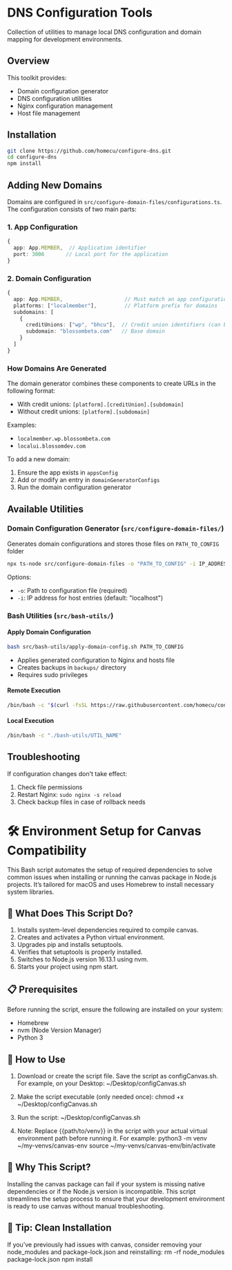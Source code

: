# DNS Configuration Tools

Collection of utilities to manage local DNS configuration and domain mapping for development environments.

## Overview

This toolkit provides:

- Domain configuration generator
- DNS configuration utilities
- Nginx configuration management
- Host file management

## Installation

```bash
git clone https://github.com/homecu/configure-dns.git
cd configure-dns
npm install
```

## Adding New Domains

Domains are configured in `src/configure-domain-files/configurations.ts`. The configuration consists of two main parts:

### 1. App Configuration

```typescript
{
  app: App.MEMBER,  // Application identifier
  port: 3006       // Local port for the application
}
```

### 2. Domain Configuration

```typescript
{
  app: App.MEMBER,                    // Must match an app configuration
  platforms: ["localmember"],         // Platform prefix for domains
  subdomains: [
    {
      creditUnions: ["wp", "bhcu"],  // Credit union identifiers (can be empty)
      subdomain: "blossombeta.com"   // Base domain
    }
  ]
}
```

### How Domains Are Generated

The domain generator combines these components to create URLs in the following format:

- With credit unions: `[platform].[creditUnion].[subdomain]`
- Without credit unions: `[platform].[subdomain]`

Examples:

- `localmember.wp.blossombeta.com`
- `localui.blossomdev.com`

To add a new domain:

1. Ensure the app exists in `appsConfig`
2. Add or modify an entry in `domainGeneratorConfigs`
3. Run the domain configuration generator

## Available Utilities

### Domain Configuration Generator (`src/configure-domain-files/`)

Generates domain configurations and stores those files on `PATH_TO_CONFIG` folder

```bash
npx ts-node src/configure-domain-files -o "PATH_TO_CONFIG" -i IP_ADDRESS
```

Options:

- `-o`: Path to configuration file (required)
- `-i`: IP address for host entries (default: "localhost")

### Bash Utilities (`src/bash-utils/`)

#### Apply Domain Configuration

```bash
bash src/bash-utils/apply-domain-config.sh PATH_TO_CONFIG
```

- Applies generated configuration to Nginx and hosts file
- Creates backups in `backups/` directory
- Requires sudo privileges

#### Remote Execution

```bash
/bin/bash -c "$(curl -fsSL https://raw.githubusercontent.com/homecu/configure-dns/refs/heads/main/src/bash-utils/UTIL_NAME)"
```

#### Local Execution

```bash
/bin/bash -c "./bash-utils/UTIL_NAME"
```

## Troubleshooting

If configuration changes don't take effect:

1. Check file permissions
2. Restart Nginx: `sudo nginx -s reload`
3. Check backup files in case of rollback needs


# 🛠️ Environment Setup for Canvas Compatibility

This Bash script automates the setup of required dependencies to solve common issues when installing or running the canvas package in Node.js projects. It’s tailored for macOS and uses Homebrew to install necessary system libraries.

## 📄 What Does This Script Do?
1. Installs system-level dependencies required to compile canvas.
2. Creates and activates a Python virtual environment.
3. Upgrades pip and installs setuptools.
4. Verifies that setuptools is properly installed.
5. Switches to Node.js version 16.13.1 using nvm.
6. Starts your project using npm start.

## 📋 Prerequisites
Before running the script, ensure the following are installed on your system:

* Homebrew
* nvm (Node Version Manager)
* Python 3

## 🚀 How to Use
1. Download or create the script file.
Save the script as configCanvas.sh. For example, on your Desktop:
~/Desktop/configCanvas.sh

2. Make the script executable (only needed once):
chmod +x ~/Desktop/configCanvas.sh

3. Run the script:
~/Desktop/configCanvas.sh

4. Note: Replace {{path/to/venv}} in the script with your actual virtual environment path before running it. For example:
python3 -m venv ~/my-venvs/canvas-env
source ~/my-venvs/canvas-env/bin/activate


## 🧩 Why This Script?
Installing the canvas package can fail if your system is missing native dependencies or if the Node.js version is incompatible. This script streamlines the setup process to ensure that your development environment is ready to use canvas without manual troubleshooting.

## 🧼 Tip: Clean Installation
If you’ve previously had issues with canvas, consider removing your node_modules and package-lock.json and reinstalling:
rm -rf node_modules package-lock.json
npm install